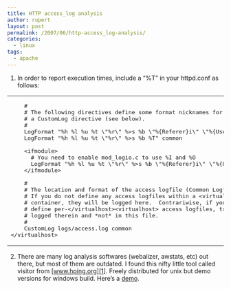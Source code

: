 ```yaml
---
title: HTTP access_log analysis
author: rupert
layout: post
permalink: /2007/06/http-access_log-analysis/
categories:
  - linux
tags:
  - apache
---
```

1. In order to report execution times, include a &#8220;%T&#8221; in your httpd.conf as follows:

<div class="wp_syntax">
  <table>
    <tr>
      <td class="code">
        <pre class="conf" style="font-family:monospace;">    #
    # The following directives define some format nicknames for use with
    # a CustomLog directive (see below).
    #
    LogFormat "%h %l %u %t \"%r\" %&gt;s %b \"%{Referer}i\" \"%{User-Agent}i\"" combined
    LogFormat "%h %l %u %t \"%r\" %&gt;s %b %T" common
&nbsp;
    &lt;ifmodule&gt;
      # You need to enable mod_logio.c to use %I and %O
      LogFormat "%h %l %u %t \"%r\" %&gt;s %b \"%{Referer}i\" \"%{User-Agent}i\" %I %O" combinedio
    &lt;/ifmodule&gt;
&nbsp;
    #
    # The location and format of the access logfile (Common Logfile Format).
    # If you do not define any access logfiles within a &lt;virtualhost&gt;
    # container, they will be logged here.  Contrariwise, if you *do*
    # define per-&lt;/virtualhost&gt;&lt;virtualhost&gt; access logfiles, transactions will be
    # logged therein and *not* in this file.
    #
    CustomLog logs/access.log common
&lt;/virtualhost&gt;</pre>
      </td>
    </tr>
  </table>
</div>

2. There are many log analysis softwares (webalizer, awstats, etc) out there, but most of them are outdated. I found this nifty little tool called visitor from [www.hping.org][1]. Freely distributed for unix but demo versions for windows build. Here&#8217;s a [demo][2].

 [1]: http://www.hping.org/visitors/
 [2]: /wordpress/images/report.html